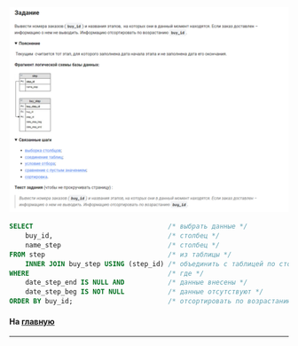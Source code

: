 

<img src="../art/2.4.8.task.png" alt="solution" >

```sql 
SELECT                                  /* выбрать данные */
    buy_id,                             /* столбец */
    name_step                           /* столбец */
FROM step                               /* из таблицы */
	INNER JOIN buy_step USING (step_id) /* объединить с таблицей по столбцу */
WHERE                                   /* где */
    date_step_end IS NULL AND           /* данные внесены */
    date_step_beg IS NOT NULL           /* данные отсутствуют */
ORDER BY buy_id;                        /* отсортировать по возрастанию */
```


#### На [главную](https://github.com/BEPb/stepik_sql#readme)

---


